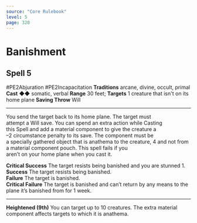 ```yaml
---
source: "Core Rulebook"
level: 5
page: 320
---
```


# Banishment
## Spell 5
#PE2Abjuration #PE2Incapacitation 
**Traditions** arcane, divine, occult, primal
**Cast** ◆◆ somatic, verbal
**Range** 30 feet; **Targets** 1 creature that isn't on its home plane
**Saving Throw** Will

-----
You send the target back to its home plane. The target must  
attempt a Will save. You can spend an extra action while Casting  
this Spell and add a material component to give the creature a  
–2 circumstance penalty to its save. The component must be  
a specially gathered object that is anathema to the creature, 4 and not from a material component pouch. This spell fails if you  
aren’t on your home plane when you cast it.  

**Critical Success** The target resists being banished and you are stunned 1.  
**Success** The target resists being banished.  
**Failure** The target is banished.  
**Critical Failure** The target is banished and can’t return by any means to the plane it’s banished from for 1 week. 

---
**Heightened (9th)** You can target up to 10 creatures. The extra material component affects targets to which it is anathema.